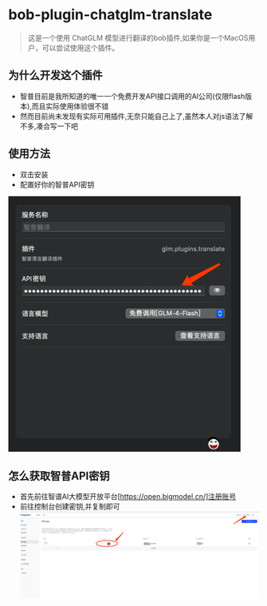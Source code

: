 # bob-plugin-chatglm-translate
> 这是一个使用 ChatGLM 模型进行翻译的bob插件,如果你是一个MacOS用户，可以尝试使用这个插件。
## 为什么开发这个插件
- 智普目前是我所知道的唯一一个免费开发API接口调用的AI公司(仅限flash版本),而且实际使用体验很不错
- 然而目前尚未发现有实际可用插件,无奈只能自己上了,虽然本人对js语法了解不多,凑合写一下吧

## 使用方法
- 双击安装
- 配置好你的智普API密钥
  
![alt text](imgs/image.png)

## 怎么获取智普API密钥
- 首先前往智谱AI大模型开放平台[https://open.bigmodel.cn/]注册账号
- 前往控制台创建密钥,并复制即可
  ![alt text](imgs/image-1.png)